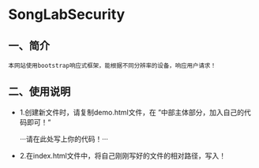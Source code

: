 # SongLabSecurity
## 一、简介
    本网站使用bootstrap响应式框架，能根据不同分辨率的设备，响应用户请求！
## 二、使用说明
 - 1.创建新文件时，请复制demo.html文件，在 ”中部主体部分，加入自己的代码即可！“
        <!--中部主体-->
        <p>···请在此处写上你的代码！···</p>
        <!--中部主体 over-->
 - 2.在index.html文件中，将自己刚刚写好的文件的相对路径，写入！
